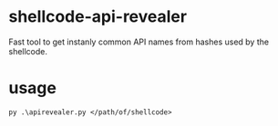 # shellcode-api-revealer
 Fast tool to get instanly common API names from hashes used by the shellcode.

# usage
`
py .\apirevealer.py </path/of/shellcode>
`